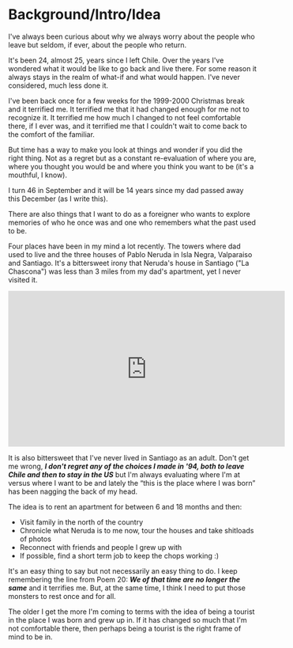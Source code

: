 # Background/Intro/Idea

I've always been curious about why we always worry about the people who leave but seldom, if ever, about the people who return.

It's been 24, almost 25, years since I left Chile. Over the years I've wondered what it would be like to go back and live there. For some reason it always stays in the realm of what-if and what would happen. I've never considered, much less done it.

I've been back once for a few weeks for the 1999-2000 Christmas break and it terrified me. It terrified me that it had changed enough for me not to recognize it. It terrified me how much I changed to not feel comfortable there, if I ever was, and it terrified me that I couldn't wait to come back to the comfort of the familiar.

But time has a way to make you look at things and wonder if you did the right thing. Not as a regret but as a constant re-evaluation of where you are, where you thought you would be and where you think you want to be (it's a mouthful, I know).

I turn 46 in September and it will be 14 years since my dad passed away this December (as I write this).

There are also things that I want to do as a foreigner who wants to explore memories of who he once was and one who remembers what the past used to be.

Four places have been in my mind a lot recently. The towers where dad used to live and the three houses of Pablo Neruda in Isla Negra, Valparaiso and Santiago. It's a bittersweet irony that Neruda's house in Santiago ("La Chascona") was less than 3 miles from my dad's apartment, yet I never visited it.

<div class="video">
  <iframe width="560" height="315" src="https://www.youtube.com/embed/oaaF3jL_KxE" frameborder="0" allow="accelerometer; autoplay; encrypted-media; gyroscope; picture-in-picture" allowfullscreen></iframe>
</div>

It is also bittersweet that I've never lived in Santiago as an adult. Don't get me wrong, ***I don't regret any of the choices I made in '94, both to leave Chile and then to stay in the US*** but I'm always evaluating where I'm at versus where I want to be and lately the &ldquo;this is the place where I was born&rdquo; has been nagging the back of my head.

The idea is to rent an apartment for between 6 and 18 months and then:

* Visit family in the north of the country
* Chronicle what Neruda is to me now, tour the houses and take shitloads of photos
* Reconnect with friends and people I grew up with
* If possible, find a short term job to keep the chops working :)

It's an easy thing to say but not necessarily an easy thing to do. I keep remembering the line from Poem 20: ***We of that time are no longer the same*** and it terrifies me. But, at the same time, I think I need to put those monsters to rest once and for all.

The older I get the more I'm coming to terms with the idea of being a tourist in the place I was born and grew up in. If it has changed so much that I'm not comfortable there, then perhaps being a tourist is the right frame of mind to be in.

